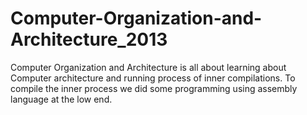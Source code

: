# Computer-Organization-and-Architecture_2013
Computer Organization and Architecture is all about learning about Computer architecture and running process of inner compilations. To compile the inner process we did some programming using assembly language at the low end.
